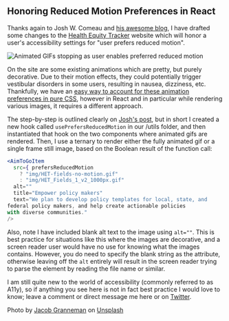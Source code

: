 ## Honoring Reduced Motion Preferences in React

Thanks again to Josh W. Comeau and [his awesome blog](https://www.joshwcomeau.com/react/prefers-reduced-motion/), I have drafted some changes to the  [Health Equity Tracker](https://healthequitytracker.org/)  website which will honor a user's accessibility settings for "user prefers reduced motion". 


![Animated GIFs stopping as user enables preferred reduced motion](https://cdn.hashnode.com/res/hashnode/image/upload/v1629130657408/_4HJtglDS.gif)

On the site are some existing animations which are pretty, but purely decorative.  Due to their motion effects, they could potentially trigger vestibular disorders in some users, resulting in nausea, dizziness, etc. Thankfully, we have an [easy way to account for these animation preferences in pure CSS](https://developer.mozilla.org/en-US/docs/Web/CSS/@media/prefers-reduced-motion), however in React and in particular while rendering various images, it requires a different approach.

The step-by-step is outlined clearly on [Josh's post](https://www.joshwcomeau.com/react/prefers-reduced-motion/), but in short I created a new hook called `usePrefersReducedMotion` in our /utils folder, and then instantiated that hook on the two components where animated gifs are rendered. Then, I use a ternary to render either the fully animated gif or a single frame still image, based on the Boolean result of the function call:

``` jsx
<AimToGoItem
  src={ prefersReducedMotion 
    ? "img/HET-fields-no-motion.gif" 
    : "img/HET_Fields_1_v2_1000px.gif"
  alt=""
  title="Empower policy makers"
  text="We plan to develop policy templates for local, state, and
federal policy makers, and help create actionable policies
with diverse communities."
/>
```

Also, note I have included blank alt text to the image using `alt=""`. This is best practice for situations like this where the images are decorative, and a screen reader user would have no use for knowing what the images contains. However, you do need to specify the blank string as the attribute, otherwise leaving off the `alt` entirely will result in the screen reader trying to parse the element by reading the file name or similar. 

I am still quite new to the world of accessibility (commonly referred to as A11y), so if anything you see here is not in fact best practice I would love to know; leave a comment or direct message me here or on  [Twitter](http://www.twitter.com/benhammondmusic).  

Photo by <a href="https://unsplash.com/@madhatter_granneman?utm_source=unsplash&utm_medium=referral&utm_content=creditCopyText">Jacob Granneman</a> on <a href="https://unsplash.com/s/photos/reduced-motion?utm_source=unsplash&utm_medium=referral&utm_content=creditCopyText">Unsplash</a>
  